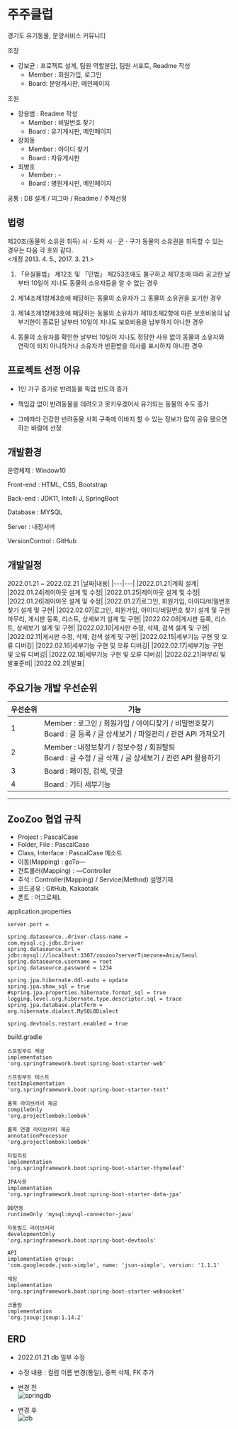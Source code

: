 # 주주클럽  
경기도 유기동물, 분양서비스 커뮤니티

조장
 - 강보균 : 프로젝트 설계, 팀원 역할분담, 팀원 서포트, Readme 작성 
	 + Member : 회원가입, 로그인
	 + Board: 분양게시판, 메인페이지

조원 
 - 장용범 : Readme 작성
 	+ Member : 비밀번호 찾기
 	+ Board : 유기게시판, 메인페이지
 - 장희동
 	+ Member : 아이디 찾기
 	+ Board : 자유게시판
 - 최병호
 	+ Member : -
 	+ Board : 병원게시판, 메인페이지

공통 : DB 설계 / 피그마 / Readme / 주제선정

## 법령

제20조(동물의 소유권 취득) 시ㆍ도와 시ㆍ군ㆍ구가 동물의 소유권을 취득할 수 있는 경우는 다음 각 호와 같다.  
<개정 2013. 4. 5., 2017. 3. 21.>

1. 「유실물법」 제12조 및 「민법」 제253조에도 불구하고 제17조에 따라 공고한 날부터 10일이 지나도 동물의 소유자등을 알 수 없는 경우

2. 제14조제1항제3호에 해당하는 동물의 소유자가 그 동물의 소유권을 포기한 경우

3. 제14조제1항제3호에 해당하는 동물의 소유자가 제19조제2항에 따른 보호비용의 납부기한이 종료된 날부터 10일이 지나도 보호비용을 납부하지 아니한 경우

4. 동물의 소유자를 확인한 날부터 10일이 지나도 정당한 사유 없이 동물의 소유자와 연락이 되지 아니하거나 소유자가 반환받을 의사를 표시하지 아니한 경우

## 프로젝트 선정 이유

 - 1인 가구 증가로 반려동물 픽업 빈도의 증가

 - 책임감 없이 반려동물을 데려오고 못키우겠어서 유기되는 동물의 수도 증가

 - 그에따라 건강한 반려동물 사회 구축에 이바지 할 수 있는 정보가 많이 공유 됐으면 하는 바람에 선정

## 개발환경

운영체제 : Window10

Front-end : HTML, CSS, Bootstrap

Back-end : JDK11, Intelli J, SpringBoot

Database : MYSQL

Server : 내장서버

VersionControl : GitHub

## 개발일정

2022.01.21 ~ 2022.02.21
|날짜|내용|
|---|---|
|2022.01.21|계획 설계|
|2022.01.24|레이아웃 설계 및 수정|
|2022.01.25|레이아웃 설계 및 수정|
|2022.01.26|레이아웃 설계 및 수정|
|2022.01.27|로그인, 회원가입, 아이디/비밀번호 찾기 설계 및 구현|
|2022.02.07|로그인, 회원가입, 아이디/비밀번호 찾기 설계 및 구현 마무리,  게시판 등록, 리스트, 상세보기 설계 및 구현|
|2022.02.08|게시판 등록, 리스트, 상세보기 설계 및 구현|
|2022.02.10|게시판 수정, 삭제, 검색 설계 및 구현|
|2022.02.11|게시판 수정, 삭제, 검색 설계 및 구현|
|2022.02.15|세부기능 구현 및 오류 디버깅|
|2022.02.16|세부기능 구현 및 오류 디버깅|
|2022.02.17|세부기능 구현 및 오류 디버깅|
|2022.02.18|세부기능 구현 및 오류 디버깅|
|2022.02.21|마무리 및 발표준비|
|2022.02.21|발표|

## 주요기능 개발 우선순위
|우선순위|기능|
|---|---|
|1|Member : 로그인 / 회원가입 / 아이디찾기 / 비밀번호찾기<br>Board : 글 등록 / 글 상세보기 / 파일관리 / 관련 API 가져오기|
|2|Member : 내정보찾기 / 정보수정 / 회원탈퇴<br>Board : 글 수정 / 글 삭제 / 글 상세보기 / 관련 API 활용하기|
|3|Board : 페이징, 검색, 댓글|
|4|Board : 기타 세부기능 

---

## ZooZoo 협업 규칙

- Project : PascalCase
- Folder, File : PascalCase
- Class, Interface : PascalCase
메소드
- 이동(Mapping) : goTo—
- 컨트롤러(Mapping) : —Controller
- 주석 : Controller(Mapping) / Service(Method) 설명기재
- 코드공유 : GitHub, Kakaotalk
- 폰트 : 어그로체L

application.properties

```
server.port = 

spring.datasource..driver-class-name = 
com.mysql.cj.jdbc.Driver
spring.datasource.url = 
jdbc:mysql://localhost:3307/zoozoo?serverTimezone=Asia/Seoul
spring.datasource.username = root
spring.datasource.password = 1234

spring.jpa.hibernate.ddl-auto = update
spring.jpa.show_sql = true
#spring.jpa.properties.hibernate.format_sql = true
logging.level.org.hibernate.type.descriptor.sql = trace
spring.jpa.database.platform = 
org.hibernate.dialect.MySQL8Dialect

spring.devtools.restart.enabled = true
```

build.gradle

```
스프링부트 제공
implementation 
'org.springframework.boot:spring-boot-starter-web' 

스프링부트 테스트
testImplementation 
'org.springframework.boot:spring-boot-starter-test' 

롬북 라이브러리 제공
compileOnly 
'org.projectlombok:lombok'

롬북 연결 라이브러리 제공
annotationProcessor 
'org.projectlombok:lombok' 

타임리프
implementation 
'org.springframework.boot:spring-boot-starter-thymeleaf' 

JPA사용
implementation 
'org.springframework.boot:spring-boot-starter-data-jpa' 

DB연동
runtimeOnly 'mysql:mysql-connector-java' 

자동빌드 라이브러리
developmentOnly 
'org.springframework.boot:spring-boot-devtools' 

API
implementation group:
'com.googlecode.json-simple', name: 'json-simple', version: '1.1.1'

채팅
implementation 
'org.springframework.boot:spring-boot-starter-websocket' 

크롤링
implementation 
'org.jsoup:jsoup:1.14.2' 
```

## ERD
- 2022.01.21 db 일부 수정
- 수정 내용 : 컬럼 이름 변경(통일), 중복 삭제, FK 추가  
- 변경 전  
![springdb](https://user-images.githubusercontent.com/87436495/150328430-bf0783b7-b791-406b-b0e9-879cfca1ab90.png)

- 변경 후  
![db](https://user-images.githubusercontent.com/91529033/150495603-a300e48c-a9ca-4013-b259-905fd7a1f7e5.png)
